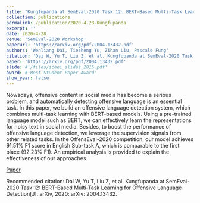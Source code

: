 ```yaml
---
title: "Kungfupanda at SemEval-2020 Task 12: BERT-Based Multi-Task Learning for Offensive Language Detection"
collection: publications
permalink: /publication/2020-4-28-Kungfupanda
excerpt: ''
date: 2020-4-28
venue: 'SemEval-2020 Workshop'
paperurl: 'https://arxiv.org/pdf/2004.13432.pdf'
authors: 'Wenliang Dai, Tiezheng Yu, Zihan Liu, Pascale Fung'
citation: 'Dai W, Yu T, Liu Z, et al. Kungfupanda at SemEval-2020 Task 12: BERT-Based Multi-Task Learning for Offensive Language Detection[J]. arXiv, 2020: arXiv: 2004.13432.'
paper: 'https://arxiv.org/pdf/2004.13432.pdf'
slide: #'/files/iceei_slides_2015.pdf'
award: #'Best Student Paper Award'
show_year: false
---
```

Nowadays, offensive content in social media has become a serious problem, and automatically detecting offensive language is an essential task. In this paper, we build an offensive language detection system, which combines multi-task learning with BERT-based models. Using a pre-trained language model such as BERT, we can effectively learn the representations for noisy text in social media. Besides, to boost the performance of offensive language detection, we leverage the supervision signals from other related tasks. In the OffensEval-2020 competition, our model achieves 91.51% F1 score in English Sub-task A, which is comparable to the first place (92.23% F1). An empirical analysis is provided to explain the effectiveness of our approaches.

[Paper](https://arxiv.org/pdf/2004.13432.pdf)

Recommended citation: Dai W, Yu T, Liu Z, et al. Kungfupanda at SemEval-2020 Task 12: BERT-Based Multi-Task Learning for Offensive Language Detection[J]. arXiv, 2020: arXiv: 2004.13432.